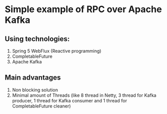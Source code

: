 # Simple example of RPC over Apache Kafka

## Using technologies:
1. Spring 5 WebFlux (Reactive programming)
2. CompletableFuture 
3. Apache Kafka

## Main advantages
1. Non blocking solution
2. Minimal amount of Threads (like 8 thread in Netty, 3 thread for Kafka producer, 1 thread for Kafka consumer and 1 thread for CompletableFuture cleaner)
